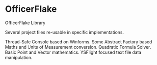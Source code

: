 # OfficerFlake
OfficerFlake Library

Several project files re-usable in specific implementations.

Thread-Safe Console based on Winforms.
Some Abstract Factory based Maths and Units of Measurement conversion.
Quadratic Formula Solver.
Basic Point and Vector mathematics.
YSFlight focused text file data manipulation.
